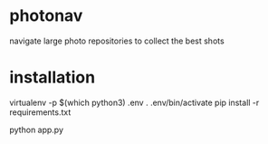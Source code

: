 # photonav
navigate large photo repositories to collect the best shots

# installation
virtualenv -p $(which python3) .env
. .env/bin/activate
pip install -r requirements.txt

python app.py

